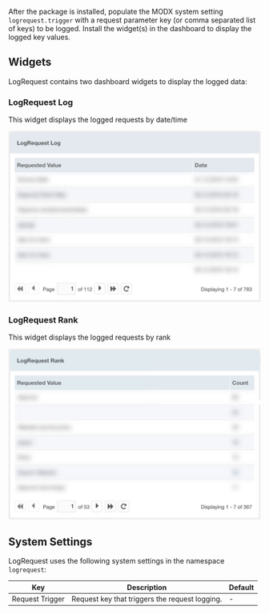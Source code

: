 After the package is installed, populate the MODX system setting
`logrequest.trigger` with a request parameter key (or comma separated list of
keys) to be logged. Install the widget(s) in the dashboard to display the logged
key values.

## Widgets

LogRequest contains two dashboard widgets to display the logged data:

### LogRequest Log

This widget displays the logged requests by date/time

![LogRequest Log Widget](img/logrequest-log.jpg)

### LogRequest Rank

This widget displays the logged requests by rank

![LogRequest Rank Widget](img/logrequest-rank.jpg)

## System Settings

LogRequest uses the following system settings in the namespace `logrequest`:

| Key             | Description                                    | Default |
|-----------------|------------------------------------------------|---------|
| Request Trigger | Request key that triggers the request logging. | -       |
